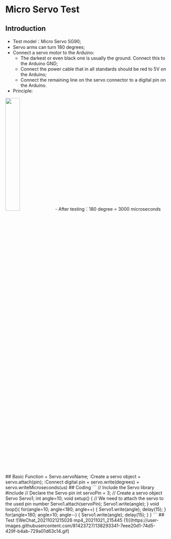 # Micro Servo Test
## Introduction
+ Test model：Micro Servo SG90;
+ Servo arms can turn 180 degrees;
+ Connect a servo motor to the Arduino:
  - The darkest or even black one is usually the ground. Connect this to the Arduino GND;
  - Connect the power cable that in all standards should be red to 5V on the Arduino;
  - Connect the remaining line on the servo connector to a digital pin on the Arduino.
+ Principle:
<img src=https://user-images.githubusercontent.com/81423727/138289187-97a8ec95-5ebe-42f6-b723-64dec9c8d063.png width=30% />
  - After testing：180 degree = 3000 microseconds
## Basic Function
+ Servo.servoName; :Create a servo object
+ servo.attach(pin); :Connect digital pin
+ servo.write(degrees)
+ servo.writeMicroseconds(us)
## Coding
```
// Include the Servo library 
#include <Servo.h> 
// Declare the Servo pin 
int servoPin = 3; 
// Create a servo object 
Servo Servo1; 
int angle=10;
void setup() { 
   // We need to attach the servo to the used pin number 
   Servo1.attach(servoPin); 
   Servo1.write(angle);
}
void loop(){ 
  for(angle=10; angle<180; angle++)
  {
    Servo1.write(angle);
    delay(15);
  }
  for(angle=180; angle>10; angle--)
  {
    Servo1.write(angle);
    delay(15);
  }
}
```
## Test
![WeChat_20211021215026 mp4_20211021_215445 (1)](https://user-images.githubusercontent.com/81423727/138293341-7eee20d1-74d5-429f-b4ab-729a01d63c14.gif)
